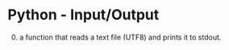 # Python - Input/Output

0. a function that reads a text file (UTF8) and prints it to stdout.<br />
